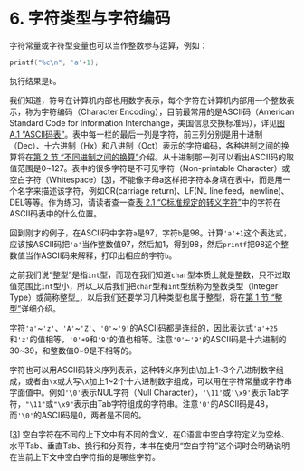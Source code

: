 # 6. 字符类型与字符编码

字符常量或字符型变量也可以当作整数参与运算，例如：

```c
printf("%c\n", 'a'+1);
```

执行结果是`b`。

我们知道，符号在计算机内部也用数字表示，每个字符在计算机内部用一个整数表示，称为字符编码（Character Encoding），目前最常用的是ASCII码（American Standard Code for Information Interchange，美国信息交换标准码），详见[图 A.1 “ASCII码表”](https://akaedu.github.io/book/apas01.html#app-encoding.ascii)。表中每一栏的最后一列是字符，前三列分别是用十进制（Dec）、十六进制（Hx）和八进制（Oct）表示的字符编码，各种进制之间的换算将在[第 2 节 “不同进制之间的换算”](https://akaedu.github.io/book/ch14s02.html#number.convert)介绍。从十进制那一列可以看出ASCII码的取值范围是0\~127。表中的很多字符是不可见字符（Non-printable Character）或空白字符（Whitespace）\[[3](https://akaedu.github.io/book/ch02s06.html#ftn.id2709665)]，不能像字母a这样把字符本身填在表中，而是用一个名字来描述该字符，例如CR(carriage return)、LF(NL line feed，newline)、DEL等等。作为练习，请读者查一查[表 2.1 “C标准规定的转义字符”](https://akaedu.github.io/book/ch02s01.html#expr.escapeseq)中的字符在ASCII码表中的什么位置。

回到刚才的例子，在ASCII码中字符`a`是97，字符`b`是98。计算`'a'+1`这个表达式，应该按ASCII码把`'a'`当作整数值97，然后加1，得到98，然后`printf`把98这个整数值当作ASCII码来解释，打印出相应的字符`b`。

之前我们说“整型”是指`int`型，而现在我们知道`char`型本质上就是整数，只不过取值范围比`int`型小，所以_以后我们把`char`型和`int`型统称为整数类型（Integer Type）或简称整型_，以后我们还要学习几种类型也属于整型，将在[第 1 节 “整型”](https://akaedu.github.io/book/ch15s01.html#type.integertype)详细介绍。

字符`'a'`\~`'z'`、`'A'`\~`'Z'`、`'0'`\~`'9'`的ASCII码都是连续的，因此表达式`'a'+25`和`'z'`的值相等，`'0'+9`和`'9'`的值也相等。注意`'0'`\~`'9'`的ASCII码是十六进制的30\~39，和整数值0\~9是不相等的。

字符也可以用ASCII码转义序列表示，这种转义序列由\加上1\~3个八进制数字组成，或者由`\x`或大写`\X`加上1\~2个十六进制数字组成，可以用在字符常量或字符串字面值中。例如`'\0'`表示NUL字符（Null Character），`'\11'`或`'\x9'`表示Tab字符，`"\11"`或`"\x9"`表示由Tab字符组成的字符串。注意`'0'`的ASCII码是48，而`'\0'`的ASCII码是0，两者是不同的。



\[[3](https://akaedu.github.io/book/ch02s06.html#id2709665)] 空白字符在不同的上下文中有不同的含义，在C语言中空白字符定义为空格、水平Tab、垂直Tab、换行和分页符，本书在使用“空白字符”这个词时会明确说明在当前上下文中空白字符指的是哪些字符。
